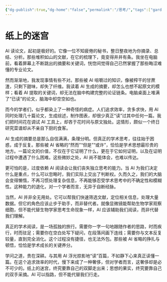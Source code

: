```yaml
---
{"dg-publish":true,"dg-home":"false","permalink":"/思考/","tags":["gardenEntry"],"dgPassFrontmatter":true,"created":"2025-06-15T21:09:28.716+08:00"}
---
```



# 纸上的迷宫

AI 读论文，起初是极好的。它像一位不知疲倦的秘书，整日整夜地为你摘录、总结、分析。那些堆积如山的文献，在它的梳理下，竟变得井井有条。我坐在电脑前，看着屏幕上不断跳出的摘要和关键词，恍惚间觉得自己已然掌握了那些晦涩难懂的专业论文。

然而渐渐地，我发现事情有些不对。那些被 AI 咀嚼过的知识，像被榨干的甘蔗渣，只剩下甜味，却失了纤维。我读着 AI 生成的摘要，却怎么也想不起原文的模样；看着 AI 提取的关键词，却无法在脑中构建完整的论证链条。电脑桌面上堆满了“已读”的论文，脑海中却空空如也。

而今的学者们，似乎都染上了一种奇怪的病症。人们追求效率，贪多求快，用 AI 同时处理几十篇论文，生成综述，制作图表，却很少真正“读”过其中任何一篇。我们把时间花在调试 AI 工具上，却吝于花时间与原文独处。这情形，颇似一个终日研究菜谱却从不亲自下厨的食客。

AI 生成的摘要总是那么自信满满，条理分明。但真正的学术思考，往往始于困惑，成于反复。那些被 AI 省略的“然而”“但是”“或许”，恰恰是学术思想最珍贵的地方。一篇论文的价值，不仅在于它证明了什么，更在于它如何证明，以及在证明过程中遭遇了什么困难。这些微妙之处，AI 尚不能体会，也难以传达。

更可怕的是，过度依赖 AI 阅读会让我们丧失独立思考的能力。当 AI 为我们决定什么是重点，什么可以忽略时，我们实际上交出了判断权。久而久之，我们的大脑会变得懒惰，不再习惯处理复杂信息，不再能够忍受学术思考中的不确定性和模糊性。这种能力的退化，对一个学者而言，无异于自断经脉。

当然，AI 并非全无用处。它可以帮我们快速筛选文献，定位相关信息，处理大量数据。但它的角色应该止步于助手，而非替代者。就像显微镜能帮助生物学家观察细胞，但不能代替生物学家思考生命现象一样，AI 应该辅助我们阅读，而非代替我们理解。

真正的学术阅读，是一场孤独的旅行。需要你一字一句地跟随作者的思路，时而疾行，时而驻足；需要你在空白处写下疑问，在段落间画下连线；需要你与文本反复较量，直到完全消化。这个过程没有捷径，也无法外包。那些被 AI 省略的挣扎与顿悟，恰恰是学术成长的关键养分。

学问之道，贵在深耕。与其用 AI 浮光掠影地“读”百篇，不如静下心来真正读懂一篇。在这个追求效率的时代，慢下来成了一种奢侈，但对学者而言，这奢侈却是必不可少的。纸上的迷宫，终究要靠自己的双脚走出来；思想的果实，终究要靠自己的双手采摘。AI 可以指路，但不能代替我们行走。